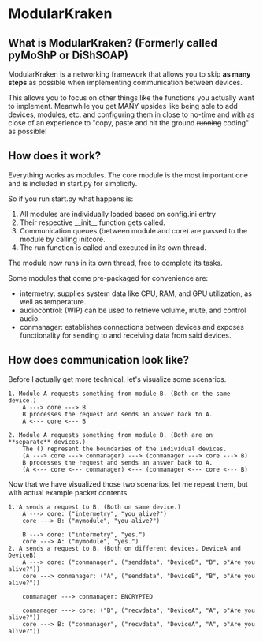 # ModularKraken
## What is ModularKraken? (Formerly called pyMoShP or DiShSOAP)

ModularKraken is a networking framework that allows you to skip **as many steps** as possible when implementing communication between devices.

This allows you to focus on other things like the functions you actually want to implement.
Meanwhile you get MANY upsides like being able to add devices, modules, etc. and configuring them in close to no-time and with as close of an experience to "copy, paste and hit the ground ~~running~~ coding" as possible!

## How does it work?

Everything works as modules.
The core module is the most important one and is included in start.py for simplicity.

So if you run start.py what happens is:
1. All modules are individually loaded based on config.ini entry
2. Their respective \_\_init\_\_ function gets called.
3. Communication queues (between module and core) are passed to the module by calling initcore.
4. The run function is called and executed in its own thread.

The module now runs in its own thread, free to complete its tasks.

Some modules that come pre-packaged for convenience are:
* intermetry: supplies system data like CPU, RAM, and GPU utilization, as well as temperature.
* audiocontrol: (WIP) can be used to retrieve volume, mute, and control audio.
* conmanager: establishes connections between devices and exposes functionality for sending to and receiving data from said devices.

## How does communication look like?
Before I actually get more technical, let's visualize some scenarios.

	1. Module A requests something from module B. (Both on the same device.)
		A ---> core ---> B
		B processes the request and sends an answer back to A.
		A <--- core <--- B

	2. Module A requests something from module B. (Both are on **separate** devices.)
		The () represent the boundaries of the individual devices.
		(A ---> core ---> conmanager) ---> (conmanager ---> core ---> B)
		B processes the request and sends an answer back to A.
		(A <--- core <--- conmanager) <--- (conmanager <--- core <--- B)

Now that we have visualized those two scenarios, let me repeat them, but with actual example packet contents.

	1. A sends a request to B. (Both on same device.)
		A ---> core: ("intermetry", "you alive?")
		core ---> B: ("mymodule", "you alive?")
		
		B ---> core: ("intermetry", "yes.")
		core ---> A: ("mymodule", "yes.")
	2. A sends a request to B. (Both on different devices. DeviceA and DeviceB)
		A ---> core: ("conmanager", ("senddata", "DeviceB", "B", b"Are you alive?"))
		core ---> conmanager: ("A", ("senddata", "DeviceB", "B", b"Are you alive?"))
		
		conmanager ---> conmanager: ENCRYPTED
		
		conmanager ---> core: ("B", ("recvdata", "DeviceA", "A", b"Are you alive?"))
		core ---> B: ("conmanager", ("recvdata", "DeviceA", "A", b"Are you alive?"))
